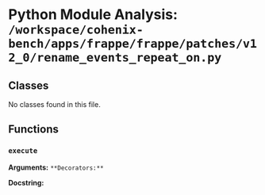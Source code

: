 # Python Module Analysis: `/workspace/cohenix-bench/apps/frappe/frappe/patches/v12_0/rename_events_repeat_on.py`

## Classes

No classes found in this file.


## Functions

### `execute`
**Arguments:** ``
**Decorators:** ``

**Docstring:**
```

```

